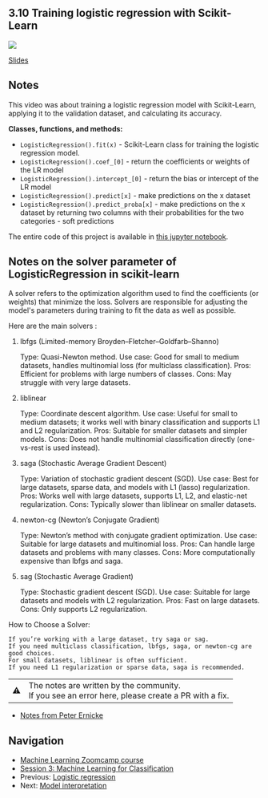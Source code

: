 
## 3.10 Training logistic regression with Scikit-Learn

<a href="https://www.youtube.com/watch?v=hae_jXe2fN0&list=PL3MmuxUbc_hIhxl5Ji8t4O6lPAOpHaCLR"><img src="images/thumbnail-3-10.jpg"></a>

[Slides](https://www.slideshare.net/AlexeyGrigorev/ml-zoomcamp-3-machine-learning-for-classification)


## Notes

This video was about training a logistic regression model with Scikit-Learn, applying it to the validation dataset, and calculating its accuracy. 

**Classes, functions, and methods:** 

* `LogisticRegression().fit(x)` - Scikit-Learn class for training the logistic regression model. 
* `LogisticRegression().coef_[0]` - return the coefficients or weights of the LR model
* `LogisticRegression().intercept_[0]` - return the bias or intercept of the LR model
* `LogisticRegression().predict[x]` - make predictions on the x dataset 
* `LogisticRegression().predict_proba[x]` - make predictions on the x dataset by returning two columns with their probabilities for the two categories - soft predictions 

The entire code of this project is available in [this jupyter notebook](https://github.com/alexeygrigorev/mlbookcamp-code/blob/master/chapter-03-churn-prediction/03-churn.ipynb).

## Notes on the solver parameter of LogisticRegression in scikit-learn
A solver refers to the optimization algorithm used to find the coefficients (or weights) that minimize the loss. Solvers are responsible for adjusting the model's parameters during training to fit the data as well as possible.

Here are the main solvers :
1. lbfgs (Limited-memory Broyden–Fletcher–Goldfarb–Shanno)

    Type: Quasi-Newton method.
    Use case: Good for small to medium datasets, handles multinomial loss (for multiclass classification).
    Pros: Efficient for problems with large numbers of classes.
    Cons: May struggle with very large datasets.

2. liblinear

    Type: Coordinate descent algorithm.
    Use case: Useful for small to medium datasets; it works well with binary classification and supports L1 and L2 regularization.
    Pros: Suitable for smaller datasets and simpler models.
    Cons: Does not handle multinomial classification directly (one-vs-rest is used instead).

3. saga (Stochastic Average Gradient Descent)

    Type: Variation of stochastic gradient descent (SGD).
    Use case: Best for large datasets, sparse data, and models with L1 (lasso) regularization.
    Pros: Works well with large datasets, supports L1, L2, and elastic-net regularization.
    Cons: Typically slower than liblinear on smaller datasets.

4. newton-cg (Newton’s Conjugate Gradient)

    Type: Newton’s method with conjugate gradient optimization.
    Use case: Suitable for large datasets and multinomial loss.
    Pros: Can handle large datasets and problems with many classes.
    Cons: More computationally expensive than lbfgs and saga.

5. sag (Stochastic Average Gradient)

    Type: Stochastic gradient descent (SGD).
    Use case: Suitable for large datasets and models with L2 regularization.
    Pros: Fast on large datasets.
    Cons: Only supports L2 regularization.

How to Choose a Solver:

    If you’re working with a large dataset, try saga or sag.
    If you need multiclass classification, lbfgs, saga, or newton-cg are good choices.
    For small datasets, liblinear is often sufficient.
    If you need L1 regularization or sparse data, saga is recommended.



<table>
   <tr>
      <td>⚠️</td>
      <td>
         The notes are written by the community. <br>
         If you see an error here, please create a PR with a fix.
      </td>
   </tr>
</table>

* [Notes from Peter Ernicke](https://knowmledge.com/2023/09/30/ml-zoomcamp-2023-machine-learning-for-classification-part-10/)

## Navigation

* [Machine Learning Zoomcamp course](../)
* [Session 3: Machine Learning for Classification](./)
* Previous: [Logistic regression](09-logistic-regression.md)
* Next: [Model interpretation](11-log-reg-interpretation.md)

